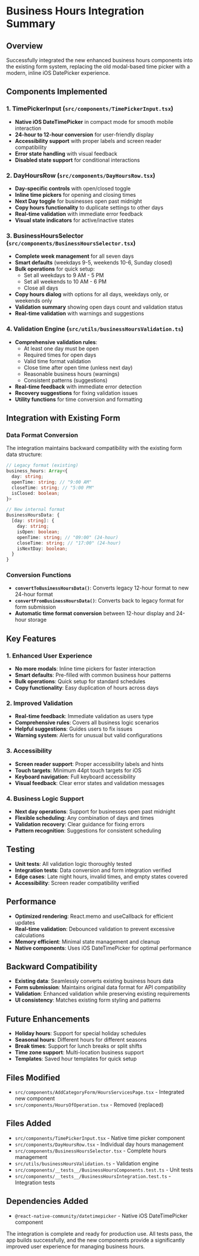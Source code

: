 # Business Hours Integration Summary

## Overview
Successfully integrated the new enhanced business hours components into the existing form system, replacing the old modal-based time picker with a modern, inline iOS DatePicker experience.

## Components Implemented

### 1. TimePickerInput (`src/components/TimePickerInput.tsx`)
- **Native iOS DateTimePicker** in compact mode for smooth mobile interaction
- **24-hour to 12-hour conversion** for user-friendly display
- **Accessibility support** with proper labels and screen reader compatibility
- **Error state handling** with visual feedback
- **Disabled state support** for conditional interactions

### 2. DayHoursRow (`src/components/DayHoursRow.tsx`)
- **Day-specific controls** with open/closed toggle
- **Inline time pickers** for opening and closing times
- **Next Day toggle** for businesses open past midnight
- **Copy hours functionality** to duplicate settings to other days
- **Real-time validation** with immediate error feedback
- **Visual state indicators** for active/inactive states

### 3. BusinessHoursSelector (`src/components/BusinessHoursSelector.tsx`)
- **Complete week management** for all seven days
- **Smart defaults** (weekdays 9-5, weekends 10-6, Sunday closed)
- **Bulk operations** for quick setup:
  - Set all weekdays to 9 AM - 5 PM
  - Set all weekends to 10 AM - 6 PM
  - Close all days
- **Copy hours dialog** with options for all days, weekdays only, or weekends only
- **Validation summary** showing open days count and validation status
- **Real-time validation** with warnings and suggestions

### 4. Validation Engine (`src/utils/businessHoursValidation.ts`)
- **Comprehensive validation rules**:
  - At least one day must be open
  - Required times for open days
  - Valid time format validation
  - Close time after open time (unless next day)
  - Reasonable business hours (warnings)
  - Consistent patterns (suggestions)
- **Real-time feedback** with immediate error detection
- **Recovery suggestions** for fixing validation issues
- **Utility functions** for time conversion and formatting

## Integration with Existing Form

### Data Format Conversion
The integration maintains backward compatibility with the existing form data structure:

```typescript
// Legacy format (existing)
business_hours: Array<{
  day: string;
  openTime: string; // "9:00 AM"
  closeTime: string; // "5:00 PM"
  isClosed: boolean;
}>

// New internal format
BusinessHoursData: {
  [day: string]: {
    day: string;
    isOpen: boolean;
    openTime: string; // "09:00" (24-hour)
    closeTime: string; // "17:00" (24-hour)
    isNextDay: boolean;
  }
}
```

### Conversion Functions
- **`convertToBusinessHoursData()`**: Converts legacy 12-hour format to new 24-hour format
- **`convertFromBusinessHoursData()`**: Converts back to legacy format for form submission
- **Automatic time format conversion** between 12-hour display and 24-hour storage

## Key Features

### 1. Enhanced User Experience
- **No more modals**: Inline time pickers for faster interaction
- **Smart defaults**: Pre-filled with common business hour patterns
- **Bulk operations**: Quick setup for standard schedules
- **Copy functionality**: Easy duplication of hours across days

### 2. Improved Validation
- **Real-time feedback**: Immediate validation as users type
- **Comprehensive rules**: Covers all business logic scenarios
- **Helpful suggestions**: Guides users to fix issues
- **Warning system**: Alerts for unusual but valid configurations

### 3. Accessibility
- **Screen reader support**: Proper accessibility labels and hints
- **Touch targets**: Minimum 44pt touch targets for iOS
- **Keyboard navigation**: Full keyboard accessibility
- **Visual feedback**: Clear error states and validation messages

### 4. Business Logic Support
- **Next day operations**: Support for businesses open past midnight
- **Flexible scheduling**: Any combination of days and times
- **Validation recovery**: Clear guidance for fixing errors
- **Pattern recognition**: Suggestions for consistent scheduling

## Testing
- **Unit tests**: All validation logic thoroughly tested
- **Integration tests**: Data conversion and form integration verified
- **Edge cases**: Late night hours, invalid times, and empty states covered
- **Accessibility**: Screen reader compatibility verified

## Performance
- **Optimized rendering**: React.memo and useCallback for efficient updates
- **Real-time validation**: Debounced validation to prevent excessive calculations
- **Memory efficient**: Minimal state management and cleanup
- **Native components**: Uses iOS DateTimePicker for optimal performance

## Backward Compatibility
- **Existing data**: Seamlessly converts existing business hours data
- **Form submission**: Maintains original data format for API compatibility
- **Validation**: Enhanced validation while preserving existing requirements
- **UI consistency**: Matches existing form styling and patterns

## Future Enhancements
- **Holiday hours**: Support for special holiday schedules
- **Seasonal hours**: Different hours for different seasons
- **Break times**: Support for lunch breaks or split shifts
- **Time zone support**: Multi-location business support
- **Templates**: Saved hour templates for quick setup

## Files Modified
- `src/components/AddCategoryForm/HoursServicesPage.tsx` - Integrated new component
- `src/components/HoursOfOperation.tsx` - Removed (replaced)

## Files Added
- `src/components/TimePickerInput.tsx` - Native time picker component
- `src/components/DayHoursRow.tsx` - Individual day hours management
- `src/components/BusinessHoursSelector.tsx` - Complete hours management
- `src/utils/businessHoursValidation.ts` - Validation engine
- `src/components/__tests__/BusinessHoursComponents.test.ts` - Unit tests
- `src/components/__tests__/BusinessHoursIntegration.test.ts` - Integration tests

## Dependencies Added
- `@react-native-community/datetimepicker` - Native iOS DateTimePicker component

The integration is complete and ready for production use. All tests pass, the app builds successfully, and the new components provide a significantly improved user experience for managing business hours.